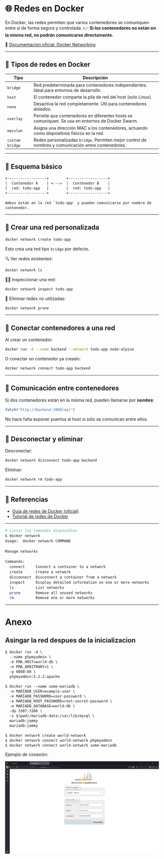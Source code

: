 # 🌐 Redes en Docker

En Docker, las redes permiten que varios contenedores se comuniquen entre sí de forma segura y controlada.
👉 **Si los contenedores no están en la misma red, no podrán comunicarse directamente.**

📘 [Documentación oficial: Docker Networking](https://docs.docker.com/engine/network/)

---

## 🧰 Tipos de redes en Docker

| Tipo            | Descripción                                                                                         |
| --------------- | --------------------------------------------------------------------------------------------------- |
| `bridge`        | Red predeterminada para contenedores independientes. Ideal para entornos de desarrollo.             |
| `host`          | El contenedor comparte la pila de red del host (solo Linux).                                        |
| `none`          | Desactiva la red completamente. Útil para contenedores aislados.                                    |
| `overlay`       | Permite que contenedores en diferentes hosts se comuniquen. Se usa en entornos de Docker Swarm.     |
| `macvlan`       | Asigna una dirección MAC a los contenedores, actuando como dispositivos físicos en la red.          |
| `custom bridge` | Redes personalizadas `bridge`. Permiten mejor control de nombres y comunicación entre contenedores. |

---

## 📸 Esquema básico

```plaintext
+------------------+        +------------------+
|  Contenedor A    | <--->  |  Contenedor B    |
|  red: todo-app   |        |  red: todo-app   |
+------------------+        +------------------+

Ambos están en la red `todo-app` y pueden comunicarse por nombre de contenedor.
```

---

## 🧪 Crear una red personalizada

```bash
docker network create todo-app
```

Esto crea una red tipo `bridge` por defecto.

🔍 Ver redes existentes:

```bash
docker network ls
```

🕵️‍♂️ Inspeccionar una red:

```bash
docker network inspect todo-app
```

🧹 Eliminar redes no utilizadas:

```bash
docker network prune
```

---

## 🔗 Conectar contenedores a una red

Al crear un contenedor:

```bash
docker run -d --name backend --network todo-app node:alpine
```

O conectar un contenedor ya creado:

```bash
docker network connect todo-app backend
```

---

## 🔌 Comunicación entre contenedores

Si dos contenedores están en la misma red, pueden llamarse por **nombre**:

```js
fetch("http://backend:3000/api")
```

No hace falta exponer puertos al host si sólo se comunican entre ellos.

---

## 🧼 Desconectar y eliminar

Desconectar:

```bash
docker network disconnect todo-app backend
```

Eliminar:

```bash
docker network rm todo-app
```

---

## 📘 Referencias

* [Guía de redes de Docker (oficial)](https://docs.docker.com/engine/network/)
* [Tutorial de redes de Docker](https://docs.docker.com/engine/network/tutorials/)

--- 

```bash
# Listar los comandos disponibles
$ docker network
Usage:  docker network COMMAND

Manage networks

Commands:
  connect     Connect a container to a network
  create      Create a network
  disconnect  Disconnect a container from a network
  inspect     Display detailed information on one or more networks
  ls          List networks
  prune       Remove all unused networks
  rm          Remove one or more networks
```

--- 

# Anexo

## Asingar la red despues de la inicializacion

```shell
$ docker run -d \
  --name phpmyadmin \
  -e PMA_HOST=world-db \
  -e PMA_ARBITRARY=1 \
  -p 8080:80 \
  phpmyadmin:5.2.2-apache

$ docker run --name some-mariadb \
  -e MARIADB_USER=example-user \
  -e MARIADB_PASSWORD=user-password \
  -e MARIADB_ROOT_PASSWORD=root-secret-password \
  -e MARIADB_DATABASE=world-db \
  -dp 3307:3306 \
  -v $(pwd)/mariadb-data:/var/lib/mysql \
  mariadb:jammy
  mariadb:jammy

$ docker network create world-network
$ docker network connect world-network phpmyadmin
$ docker network connect world-network some-mariadb

```

Ejemplo de conexión:

![Home PhPAdmin](imgs/phpAdmin-network-someMariadb.png)